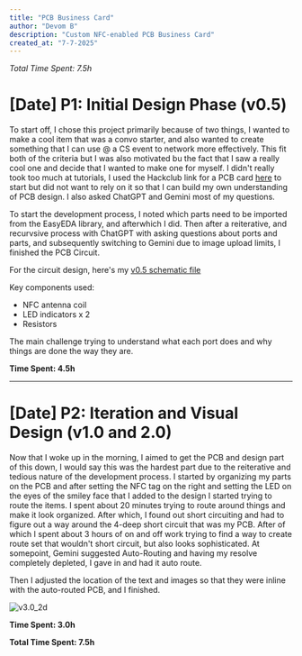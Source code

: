 ```yaml
---
title: "PCB Business Card"
author: "Devom B"
description: "Custom NFC-enabled PCB Business Card"
created_at: "7-7-2025"
---
```


<em>Total Time Spent: 7.5h</em>

# [Date] P1: Initial Design Phase (v0.5)

To start off, I chose this project primarily because of two things, I wanted to make a cool item that was a convo starter, and also wanted to create something that I can use @ a CS event to network more effectively. This fit both of the criteria but I was also motivated bu the fact that I saw a really cool one and decide that I wanted to make one for myself. I didn't really took too much at tutorials, I used the Hackclub link for a PCB card [here](https://jams.hackclub.com/jam/hacker-card) to start but did not want to rely on it so that I can build my own understanding of PCB design. I also asked ChatGPT and Gemini most of my questions. 

To start the development process, I noted which parts need to be imported from the EasyEDA library, and afterwhich I did. Then after a reiterative, and recurvsive process with ChatGPT with asking questions about ports and parts, and subsequently switching to Gemini due to image upload limits, I finished the PCB Circuit. 

For the circuit design, here's my [v0.5 schematic file](images/Circuit_Design/)

Key components used:
- NFC antenna coil
- LED indicators  x 2
- Resistors

The main challenge trying to understand what each port does and why things are done the way they are. 

**Time Spent: 4.5h**

---

# [Date] P2: Iteration and Visual Design (v1.0 and 2.0)

Now that I woke up in the morning, I aimed to get the PCB and design part of this down, I would say this was the hardest part due to the reiterative and tedious nature of the development process. I started by organizing my parts on the PCB and after setting the NFC tag on the right and setting the LED on the eyes of the smiley face that I added to the design I started trying to route the items. I spent about 20 minutes trying to route around things and make it look organized. After which, I found out short circuiting and had to figure out a way around the 4-deep short circuit that was my PCB. After of which I spent about 3 hours of on and off work trying to find a way to create route set that wouldn't short circuit, but also looks sophisticated. At somepoint, Gemini suggested Auto-Routing and having my resolve completely depleted, I gave in and had it auto route. 

Then I adjusted the location of the text and images so that they were inline with the auto-routed PCB, and I finished. 

![v3.0_2d](images/v3_PCB_Design/v3.0_2d.png)

**Time Spent: 3.0h**


**Total Time Spent: 7.5h**
